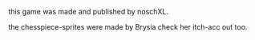 this game was made and published by noschXL.

the chesspiece-sprites were made by Brysia check her itch-acc out too.